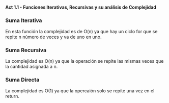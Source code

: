 #### Act 1.1 - Funciones Iterativas, Recursivas y su análisis de Complejidad 
### Suma Iterativa
En esta función la complejidad es de O(n) ya que hay un ciclo for que se repite n número de veces 
y va de uno en uno.

### Suma Recursiva
La complejidad es O(n) ya que la operación se repite las mismas veces que la cantidad asignada a n.

### Suma Directa
La complejidad es O(1) ya que la opercaión solo se repite una vez en el return.
